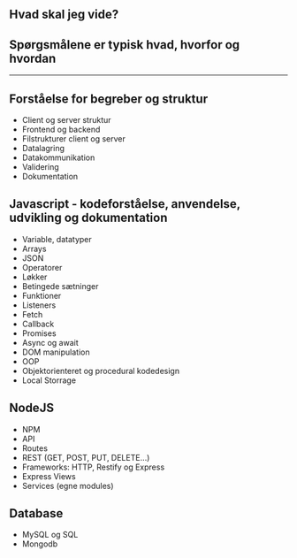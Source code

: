 ## Hvad skal jeg vide?
## Spørgsmålene er typisk hvad, hvorfor og hvordan

<hr>

## Forståelse for begreber og struktur
- Client og server struktur
- Frontend og backend
- Filstrukturer client og server
- Datalagring
- Datakommunikation
- Validering
- Dokumentation
## Javascript - kodeforståelse, anvendelse, udvikling og dokumentation
- Variable, datatyper
- Arrays
- JSON
- Operatorer
- Løkker
- Betingede sætninger
- Funktioner
- Listeners
- Fetch
- Callback
- Promises
- Async og await
- DOM manipulation
- OOP
- Objektorienteret og procedural kodedesign
- Local Storrage
## NodeJS
- NPM
- API
- Routes
- REST (GET, POST, PUT, DELETE…)
- Frameworks: HTTP, Restify og Express
- Express Views 
- Services (egne modules)
## Database
- MySQL og SQL
- Mongodb

